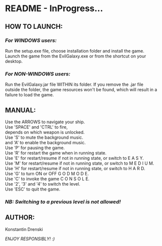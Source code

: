 # README - InProgress...

## HOW TO LAUNCH:

### *For WINDOWS users:*   
Run the setup.exe file, choose installation folder and install the game. Launch the game from the EvilGalaxy.exe or from the shortcut on your desktop.

### *For NON-WINDOWS users:*   
Run the EvilGalaxy.jar file WITHIN its folder. If you remove the .jar file outside the folder, the game resources won't be found, which will result in a failure to load the game.



## MANUAL: 

Use the ARROWS to navigate your ship.   
Use 'SPACE' and 'CTRL' to fire,   
depends on which weapon is unlocked.  
Use 'S' to mute the background music.  
and 'A' to enable the background music.  
Use 'P' for pausing the game.  
Use 'R' for restart the game when in running state.  
Use 'E' for restart/resume if not in running state, or switch to E A S Y.  
Use 'M' for restart/resume if not in running state, or switch to M E D I U M.  
Use 'H' for restart/resume if not in running state, or switch to H A R D.  
Use 'G' to turn ON or OFF G O D M O D E.  
Use 'C' to invoke the game C O N S O L E.  
Use '2', '3' and '4' to switch the level.  
Use 'ESC' to quit the game.  

### *NB: Switching to a previous level is not allowed!*



## AUTHOR: 

Konstantin Drenski


*ENJOY RESPONSIBLY! :)*
